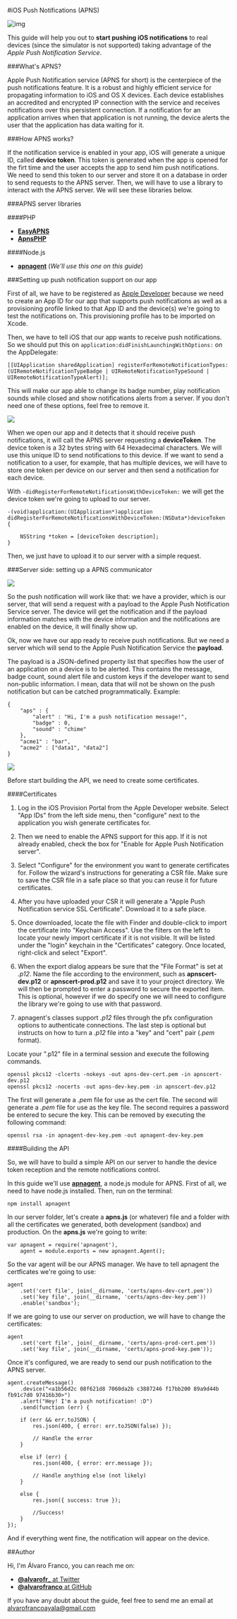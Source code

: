 #iOS Push Notifications (APNS)

![img](http://core0.staticworld.net/images/article/2013/09/ios_7_notification_center-100054497-poster.jpg)

This guide will help you out to **start pushing iOS notifications** to real devices (since the simulator is not supported) taking advantage of the *Apple Push Notification Service*.

###What's APNS?

Apple Push Notification service (APNS for short) is the centerpiece of the push notifications feature. It is a robust and highly efficient service for propagating information to iOS and OS X devices. Each device establishes an accredited and encrypted IP connection with the service and receives notifications over this persistent connection. If a notification for an application arrives when that application is not running, the device alerts the user that the application has data waiting for it.

###How APNS works?

If the notification service is enabled in your app, iOS will generate a unique ID, called **device token**. This token is generated when the app is opened for the firt time and the user accepts the app to send him push notifications. We need to send this token to our server and store it on a database in order to send requests to the APNS server. Then, we will have to use a library to interact with the APNS server. We will see these libraries below.

###APNS server libraries

####PHP

* [**EasyAPNS**](http://www.easyapns.com/)
* [**ApnsPHP**](https://code.google.com/p/apns-php/)

####Node.js

* [**apnagent**](http://apnagent.qualiancy.com/) (*We'll use this one on this guide*)

###Setting up push notification support on our app

First of all, we have to be registered as [Apple Developer](http://developer.apple.com) because we need to create an App ID for our app that supports push notifications as well as a provisioning profile linked to that App ID and the device(s) we're going to test the notifications on. This provisioning profile has to be imported on Xcode.

Then, we have to tell iOS that our app wants to receive push notifications. So we should put this on ```application:didFinishLaunchingWithOptions:``` on the AppDelegate:

	[[UIApplication sharedApplication] registerForRemoteNotificationTypes: (UIRemoteNotificationTypeBadge | UIRemoteNotificationTypeSound | UIRemoteNotificationTypeAlert)];
	
This will make our app able to change its badge number, play notification sounds while closed and show notifications alerts from a server. If you don't need one of these options, feel free to remove it.

![](https://developer.apple.com/library/ios/documentation/NetworkingInternet/Conceptual/RemoteNotificationsPG/Art/registration_sequence_2x.png)

When we open our app and it detects that it should receive push notifications, it will call the APNS server requesting a **deviceToken**. The device token is a 32 bytes string with 64 Hexadecimal characters. We will use this unique ID to send notifications to this device. If we want to send a notification to a user, for example, that has multiple devices, we will have to store one token per device on our server and then send a notification for each device.

With ```-didRegisterForRemoteNotificationsWithDeviceToken:``` we will get the device token we're going to upload to our server.

	-(void)application:(UIApplication*)application didRegisterForRemoteNotificationsWithDeviceToken:(NSData*)deviceToken {
	
        NSString *token = [deviceToken description];
	}
	
Then, we just have to upload it to our server with a simple request.

###Server side: setting up a APNS communicator

![](https://developer.apple.com/library/ios/documentation/NetworkingInternet/Conceptual/RemoteNotificationsPG/Art/remote_notif_simple_2x.png)

So the push notification will work like that: we have a provider, which is our server, that will send a request with a payload to the Apple Push Notification Service server. The device will get the notification and if the payload information matches with the device information and the notifications are enabled on the device, it will finally show up.

Ok, now we have our app ready to receive push notifications. But we need a server which will send to the Apple Push Notification Service the **payload**.

The payload is a JSON-defined property list that specifies how the user of an application on a device is to be alerted. This contains the message, badge count, sound alert file and custom keys if the developer want to send non-public information. I mean, data that will not be shown on the push notification but can be catched programmatically. Example:

	{
    	"aps" : {
        	"alert" : "Hi, I'm a push notification message!",
        	"badge" : 0,
        	"sound" : "chime"
    	},
    	"acme1" : "bar",
    	"acme2" : ["data1", "data2"]
	}

![](https://developer.apple.com/library/ios/documentation/NetworkingInternet/Conceptual/RemoteNotificationsPG/Art/token_trust_2x.png)

Before start building the API, we need to create some certificates.

####Certificates

1. Log in the iOS Provision Portal from the Apple Developer website. Select "App IDs" from the left side menu, then "configure" next to the application you wish generate certificates for.

2. Then we need to enable the APNS support for this app. If it is not already enabled, check the box for "Enable for Apple Push Notification server".

3. Select "Configure" for the environment you want to generate certificates for. Follow the wizard's instructions for generating a CSR file. Make sure to save the CSR file in a safe place so that you can reuse it for future certificates.

4. After you have uploaded your CSR it will generate a "Apple Push Notification service SSL Certificate". Download it to a safe place.

5. Once downloaded, locate the file with Finder and double-click to import the certificate into "Keychain Access". Use the filters on the left to locate your newly import certificate if it is not visible. It will be listed under the "login" keychain in the "Certificates" category. Once located, right-click and select "Export".

6. When the export dialog appears be sure that the "File Format" is set at *.p12*. Name the file according to the environment, such as **apnscert-dev.p12** or **apnscert-prod.p12** and save it to your project directory. We will then be prompted to enter a password to secure the exported item. This is optional, however if we do specify one we will need to configure the library we're going to use with that password.

7. apnagent's classes support *.p12* files through the pfx configuration options to authenticate connections. The last step is optional but instructs on how to turn a *.p12* file into a "key" and "cert" pair (*.pem* format).

Locate your ".p12" file in a terminal session and execute the following commands.

	openssl pkcs12 -clcerts -nokeys -out apns-dev-cert.pem -in apnscert-dev.p12
	openssl pkcs12 -nocerts -out apns-dev-key.pem -in apnscert-dev.p12

The first will generate a *.pem* file for use as the cert file. The second will generate a *.pem* file for use as the key file. The second requires a password be entered to secure the key. This can be removed by executing the following command:

	openssl rsa -in apnagent-dev-key.pem -out apnagent-dev-key.pem

####Building the API

So, we will have to build a simple API on our server to handle the device token reception and the remote notifications control.

In this guide we'll use [**apnagent**](http://apnagent.qualiancy.com/), a node.js module for APNS. First of all, we need to have node.js installed. Then, run on the terminal:

	npm install apnagent
	
In our server folder, let's create a **apns.js** (or whatever) file and a folder with all the certificates we generated, both development (sandbox) and production. On the **apns.js** we're going to write:

	var apnagent = require('apnagent'),
		agent = module.exports = new apnagent.Agent();
		
So the var agent will be our APNS manager. We have to tell apnagent the certficates we're going to use:

	agent
		.set('cert file', join(__dirname, 'certs/apns-dev-cert.pem'))
		.set('key file', join(__dirname, 'certs/apns-dev-key.pem'))
		.enable('sandbox');
		
If we are going to use our server on production, we will have to  change the certificates:

	agent
		.set('cert file', join(__dirname, 'certs/apns-prod-cert.pem'))
		.set('key file', join(__dirname, 'certs/apns-prod-key.pem'));
		
Once it's configured, we are ready to send our push notification to the APNS server.
		
	agent.createMessage()
    	.device("<a1b56d2c 08f621d8 7060da2b c3887246 f17bb200 89a9d44b fb91c7d0 97416b30>")
    	.alert("Hey! I'm a push notification! :D")
    	.send(function (err) {

      	if (err && err.toJSON) {
        	res.json(400, { error: err.toJSON(false) });
        	
        	// Handle the error
      	} 

      	else if (err) {
        	res.json(400, { error: err.message });
        	
        	// Handle anything else (not likely)
      	}

      	else {
        	res.json({ success: true });
        	
        	//Success!
      	}
    });
    
And if everything went fine, the notification will appear on the device.

##Author

Hi, I'm Álvaro Franco, you can reach me on:

* [**@alvarofr_** at Twitter](http://twitter.com/alvarofr_)
* [**@alvarofranco** at GitHub](http://github.com/alvarofranco)

If you have any doubt about the guide, feel free to send me an email at [alvarofrancoayala@gmail.com](mailto:alvarofrancoayala@gmail.com)
